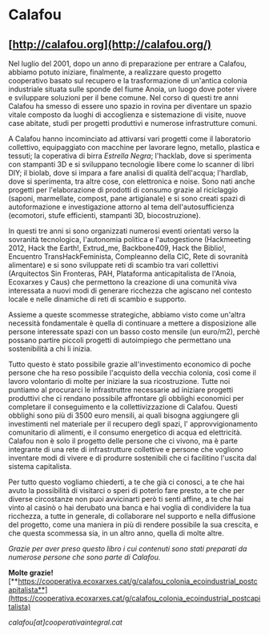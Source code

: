 # Calafou
## [http://calafou.org](http://calafou.org/)


Nel luglio del 2001, dopo un anno di preparazione per entrare a Calafou, abbiamo potuto iniziare, finalmente, a realizzare questo progetto cooperativo basato sul recupero e la trasformazione di un'antica colonia industriale situata sulle sponde del fiume Anoia, un luogo dove poter vivere e sviluppare soluzioni per il bene comune. Nel corso di questi tre anni Calafou ha smesso di essere uno spazio in rovina per diventare un spazio vitale composto da luoghi di accoglienza e sistemazione di visite, nuove case abitate, studi per progetti produttivi e numerose infrastrutture comuni.

A Calafou hanno incominciato ad attivarsi vari progetti come il laboratorio collettivo, equipaggiato con macchine per lavorare legno, metallo, plastica e tessuti; la coperativa di birra *Estrella Negra*; l'hacklab, dove si sperimenta con stampanti 3D e si sviluppano tecnologie libere come lo scanner di libri DIY; il biolab, dove si impara a fare analisi di qualità dell'acqua; l'hardlab, dove si sperimenta, tra altre cose, con elettronica e noise. Sono nati anche progetti per l'elaborazione di prodotti di consumo grazie al riciclaggio (saponi, marmellate, compost, pane artigianale) e si sono creati spazi di autoformazione e investigazione attorno al tema dell'autosufficienza (ecomotori, stufe efficienti, stampanti 3D, biocostruzione).

In questi tre anni si sono organizzati numerosi eventi orientati verso la sovranità tecnologica, l'autonomia politica e l'autogestione (Hackmeeting 2012, Hack the Earth!, Extrud_me, Backbone409, Hack the Biblio!, Encuentro TransHackFeminista, Compleanno della CIC, Rete di sovranità alimentare) e si sono sviluppate reti di scambio tra vari collettivi (Arquitectos Sin Fronteras, PAH, Plataforma anticapitalista de l'Anoia, Ecoxarxes y Caus) che permettono la creazione di una comunità viva interessata a nuovi modi di generare ricchezza che agiscano nel contesto locale e nelle dinamiche di reti di scambio e supporto.

Assieme a queste scommesse strategiche, abbiamo visto come un'altra necessità fondamentale è quella di continuare a mettere a disposizione alle persone interessate spazi con un basso costo mensile (un euro/m2), perchè possano partire piccoli progetti di autoimpiego che permettano una sostenibilità a chi li inizia.

Tutto questo è stato possibile grazie all'investimento economico di poche persone che ha reso possibile l'acquisto della vecchia colonia, così come il lavoro volontario di molte per iniziare la sua ricostruzione. Tutte noi puntiamo al procurarci le infrastruttre necessarie ad iniziare progetti produttivi che ci rendano possibile affrontare gli obblighi economici per completare il conseguimento e la collettivizzazione di Calafou. Questi obblighi sono più di 3500 euro mensili, ai quali bisogna aggiungere gli investimenti nel materiale per il recupero degli spazi, l' approvvigionamento comunitario di alimenti, e il consumo energetico di acqua ed elettricità. Calafou non è solo il progetto delle persone che ci vivono, ma è parte integrante di una rete di infrastrutture collettive e persone che vogliono inventare modi di vivere e di produrre sostenibili che ci facilitino l'uscita dal sistema capitalista. 

Per tutto questo vogliamo chiederti, a te che già ci conosci, a te che hai avuto la possibilità di visitarci o speri di poterlo fare presto, a te che per diverse circostanze non puoi avvicinarti però ti senti affine, a te che hai vinto al casinò o hai derubato una banca e hai voglia di condividere la tua ricchezza, a tutte in generale, di collaborare nel supporto e nella diffusione del progetto, come una maniera in più di rendere possibile la sua crescita, e che questa scommessa sia, in un altro anno, quella di molte altre.

*Grazie per aver preso questo libro i cui contenuti sono stati preparati da numerose persone che sono parte di Calafou.*

**Molte grazie!**
[**https://cooperativa.ecoxarxes.cat/g/calafou_colonia_ecoindustrial_postcapitalista**](https://cooperativa.ecoxarxes.cat/g/calafou_colonia_ecoindustrial_postcapitalista)

*calafou[at]cooperativaintegral.cat*


